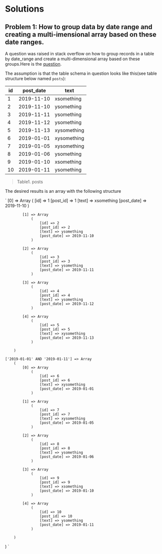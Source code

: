 # Solutions
## Problem 1: How to group data by date range and creating a multi-imensional array based on these date ranges.

A question was raised in stack overflow on how to group records in a table by date_range and create a multi-dimensional array based on these groups.Here is the [question](https://stackoverflow.com/questions/58856118/group-by-date-range-in-mysql-and-php/58856724#58856724/).

The assumption is that the table schema in question looks like this(see table structure below named `posts`):

|id | post_date  | text         |
|-- | ---------  | -------------|
| 1 | 2019-11-10 | xsomething   |
| 2 | 2019-11-10 | ysomething   |
| 3 | 2019-11-11 | ysomething   |
| 4 | 2019-11-12 | ysomething   |
| 5 | 2019-11-13 | xysomething  |
| 6 | 2019-01-01 | xysomething  |
| 7 | 2019-01-05 | xysomething  |
| 8 | 2019-01-06 | ysomething   |
| 9 | 2019-01-10 | xsomething   |
|10 | 2019-01-11 | ysomething   |

> Table1. posts

The desired results is an array with the following structure


`
            [0] => Array
                (
                    [id] => 1
                    [post_id] => 1
                    [text] => xsomething
                    [post_date] => 2019-11-10
                )
              
            [1] => Array
                (
                    [id] => 2
                    [post_id] => 2
                    [text] => ysomething
                    [post_date] => 2019-11-10
                )
                
            [2] => Array
                (
                    [id] => 3
                    [post_id] => 3
                    [text] => ysomething
                    [post_date] => 2019-11-11
                )

            [3] => Array
                (
                    [id] => 4
                    [post_id] => 4
                    [text] => ysomething
                    [post_date] => 2019-11-12
                )

            [4] => Array
                (
                    [id] => 5
                    [post_id] => 5
                    [text] => xysomething
                    [post_date] => 2019-11-13
                )

        )

    ['2019-01-01' AND '2019-01-11'] => Array
        (
            [0] => Array
                (
                    [id] => 6
                    [post_id] => 6
                    [text] => xysomething
                    [post_date] => 2019-01-01
                )

            [1] => Array
                (
                    [id] => 7
                    [post_id] => 7
                    [text] => xysomething
                    [post_date] => 2019-01-05
                )

            [2] => Array
                (
                    [id] => 8
                    [post_id] => 8
                    [text] => ysomething
                    [post_date] => 2019-01-06
                )

            [3] => Array
                (
                    [id] => 9
                    [post_id] => 9
                    [text] => xsomething
                    [post_date] => 2019-01-10
                )

            [4] => Array
                (
                    [id] => 10
                    [post_id] => 10
                    [text] => ysomething
                    [post_date] => 2019-01-11
                )

        )

)
`
